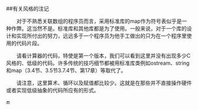 ##有关风格的注记

&emsp;&emsp;对于不熟悉关联数组的程序员而言，采用标准库的map作为符号表似乎是一种作弊。这当然不是。标准库和其他库都是为了使用。一般来说，对于一个库的设计和实现所付出的努力，远远多于一个程序员为他手工做出的只为在一个程序里使用的代码片段。

&emsp;&emsp;请看计算器的代码，特使是第一个版本，我们可以看到这里并没有出现多少C风格的、低级的代码。许多传统的技巧细节都被用标准库类例如ostream、string和map（3.4节、3.5节3.7.4节、第17章）等取代了。

&emsp;&emsp;请注意，这里算术、循环以及赋值都比较少。这就是在那些并不直接操作硬件或者实现低级抽象的代码所应有的形式。


🔚